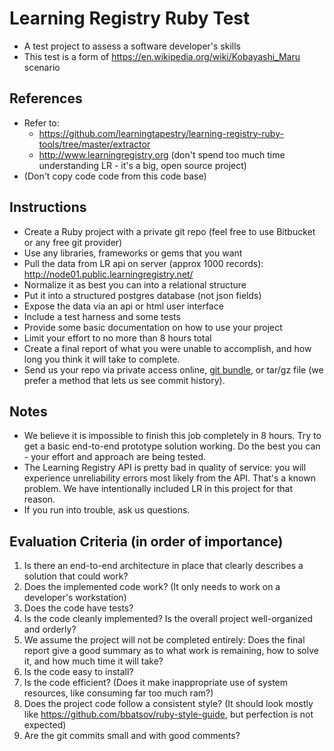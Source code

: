 # Learning Registry Ruby Test
* A test project to assess a software developer's skills
* This test is a form of https://en.wikipedia.org/wiki/Kobayashi_Maru scenario

## References
* Refer to: 
  * https://github.com/learningtapestry/learning-registry-ruby-tools/tree/master/extractor
  * http://www.learningregistry.org (don't spend too much time understanding LR - it's a big, open source project)
* (Don't copy code code from this code base)

## Instructions
* Create a Ruby project with a private git repo (feel free to use Bitbucket or any free git provider)
* Use any libraries, frameworks or gems that you want
* Pull the data from LR api on server (approx 1000 records): http://node01.public.learningregistry.net/
* Normalize it as best you can into a relational structure
* Put it into a structured postgres database (not json fields)
* Expose the data via an api or html user interface
* Include a test harness and some tests
* Provide some basic documentation on how to use your project
* Limit your effort to no more than 8 hours total
* Create a final report of what you were unable to accomplish, and how long you think it will take to complete.
* Send us your repo via private access online, [git bundle](https://git-scm.com/blog/2010/03/10/bundles.html), or tar/gz file (we prefer a method that lets us see commit history).

## Notes
* We believe it is impossible to finish this job completely in 8 hours. Try to get a basic end-to-end prototype solution working. Do the best you can - your effort and approach are being tested.
* The Learning Registry API is pretty bad in quality of service: you will experience unreliability errors most likely from the API. That's a known problem. We have intentionally included LR in this project for that reason.
* If you run into trouble, ask us questions.

## Evaluation Criteria (in order of importance)
1. Is there an end-to-end architecture in place that clearly describes a solution that could work?
1. Does the implemented code work? (It only needs to work on a developer's workstation)
1. Does the code have tests?
1. Is the code cleanly implemented? Is the overall project well-organized and orderly?
1. We assume the project will not be completed entirely: Does the final report give a good summary as to what work is remaining, how to solve it, and how much time it will take?
1. Is the code easy to install?
1. Is the code efficient? (Does it make inappropriate use of system resources, like consuming far too much ram?)
1. Does the project code follow a consistent style? (It should look mostly like https://github.com/bbatsov/ruby-style-guide, but perfection is not expected)
1. Are the git commits small and with good comments?
